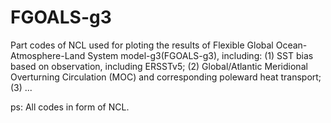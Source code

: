 # FGOALS-g3
Part codes of NCL used for ploting the results of Flexible Global Ocean-Atmosphere-Land System model-g3(FGOALS-g3), including:
(1) SST bias based on observation, including ERSSTv5;
(2) Global/Atlantic Meridional Overturning Circulation (MOC) and corresponding poleward heat transport;
(3) ...

ps: All codes in form of NCL.


